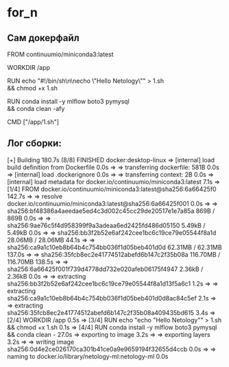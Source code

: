 # for_n
## Сам докерфайл
FROM continuumio/miniconda3:latest

WORKDIR /app

RUN echo "#!/bin/sh\n\necho \\\"Hello Netology\\\"" > 1.sh \
    && chmod +x 1.sh

RUN conda install -y mlflow boto3 pymysql \
    && conda clean -afy

CMD ["/app/1.sh"]


## Лог сборки:
[+] Building 180.7s (8/8) FINISHED                         docker:desktop-linux
 => [internal] load build definition from Dockerfile                       0.0s
 => => transferring dockerfile: 581B                                       0.0s
 => [internal] load .dockerignore                                          0.0s
 => => transferring context: 2B                                            0.0s
 => [internal] load metadata for docker.io/continuumio/miniconda3:latest   7.1s
 => [1/4] FROM docker.io/continuumio/miniconda3:latest@sha256:6a66425f0  142.7s
 => => resolve docker.io/continuumio/miniconda3:latest@sha256:6a66425f001  0.0s
 => => sha256:bf48386a4aeedae5ed4c3d002c45cc29de20517e1e7a85a 869B / 869B  0.0s
 => => sha256:9ae76c5f4d958399f9a3adeaa6ed2425fd486d05150 5.49kB / 5.49kB  0.0s
 => => sha256:bb3f2b52e6af242cee1bc6c19ce79e05544f8a1d 28.06MB / 28.06MB  44.1s
 => => sha256:ca9a1c10eb8b64b4c754bb036f1d05beb401d0d 62.31MB / 62.31MB  137.0s
 => => sha256:35fcb8ec2e41774512abefd6b147c2f35b08a 116.70MB / 116.70MB  138.5s
 => => sha256:6a66425f001f739d4778dd732e020afeb06175f4947 2.36kB / 2.36kB  0.0s
 => => extracting sha256:bb3f2b52e6af242cee1bc6c19ce79e05544f8a1d13f5a6c1  1.2s
 => => extracting sha256:ca9a1c10eb8b64b4c754bb036f1d05beb401d0d8ac84c5ef  2.1s
 => => extracting sha256:35fcb8ec2e41774512abefd6b147c2f35b08a409435bd615  3.4s
 => [2/4] WORKDIR /app                                                     0.5s
 => [3/4] RUN echo "echo "Hello Netology"" > 1.sh     && chmod +x 1.sh     0.1s
 => [4/4] RUN conda install -y mlflow boto3 pymysql     && conda clean -  27.0s
 => exporting to image                                                     3.2s
 => => exporting layers                                                    3.2s
 => => writing image sha256:0d4e2ce026170ca301b41ce0a9e9659194f32655d4ccb  0.0s
 => => naming to docker.io/library/netology-ml:netology-ml                 0.0s
